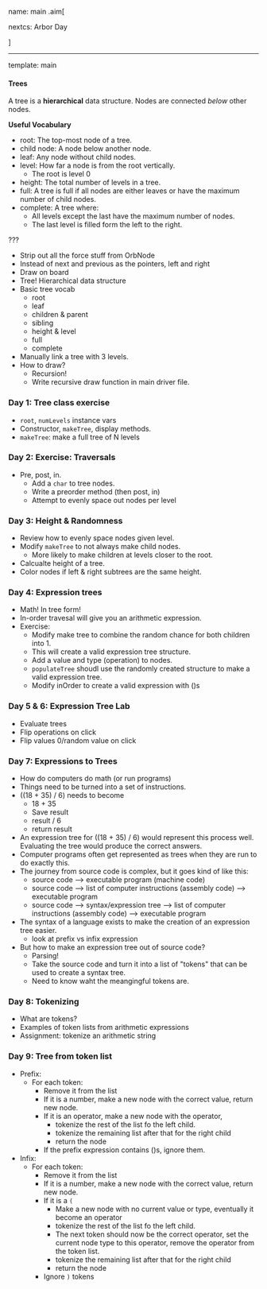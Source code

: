 name: main
.aim[<div>
  nextcs: Arbor Day
  </div>]

---
template: main

#### Trees
A tree is a __hierarchical__ data structure. Nodes are connected _below_ other nodes.

__Useful Vocabulary__
- root: The top-most node of a tree.
- child node: A node below another node.
- leaf: Any node without child nodes.
- level: How far a node is from the root vertically.
  - The root is level 0
- height: The total number of levels in a tree.
- full: A tree is full if all nodes are either leaves or have the maximum number of child nodes.
- complete: A tree where:
  - All levels except the last have the maximum number of nodes.
  - The last level is filled form the left to the right.

???
- Strip out all the force stuff from OrbNode
- Instead of next and previous as the pointers, left and right
- Draw on board
- Tree! Hierarchical data structure
- Basic tree vocab
  - root
  - leaf
  - children & parent
  - sibling
  - height & level
  - full
  - complete
- Manually link a tree with 3 levels.
- How to draw?
  - Recursion!
  - Write recursive draw function in main driver file.

### Day 1: Tree class exercise
- `root`, `numLevels` instance vars
- Constructor, `makeTree`, display methods.
- `makeTree`: make a full tree of N levels

### Day 2: Exercise: Traversals
- Pre, post, in.
  - Add a `char` to tree nodes.
  - Write a preorder method (then post, in)
  - Attempt to evenly space out nodes per level

### Day 3: Height & Randomness
- Review how to evenly space nodes given level.
- Modify `makeTree` to not always make child nodes.
  - More likely to make children at levels closer to the root.
- Calcualte height of a tree.
- Color nodes if left & right subtrees are the same height.

### Day 4: Expression trees
- Math! In tree form!
- In-order travesal will give you an arithmetic expression.
- Exercise:
  - Modify make tree to combine the random chance for both children into 1.
  - This will create a valid expression tree structure.
  - Add a value and type (operation) to nodes.
  - `populateTree` shoudl use the randomly created structure to make a valid expression tree.
  - Modify inOrder to create a valid expression with ()s

### Day 5 & 6: Expression Tree Lab
- Evaluate trees
- Flip operations on click
- Flip values 0/random value on click


### Day 7: Expressions to Trees
- How do computers do math (or run programs)
- Things need to be turned into a set of instructions.
- ((18 + 35) / 6) needs to become
  - 18 + 35
  - Save result
  - result / 6
  - return result
- An expression tree for ((18 + 35) / 6) would represent this process well. Evaluating the tree would produce the correct answers.
- Computer programs often get represented as trees when they are run to do exactly this.
- The journey from source code is complex, but it goes kind of like this:
  - source code --> executable program (machine code)
  - source code --> list of computer instructions (assembly code) --> executable program
  - source code --> syntax/expression tree --> list of computer instructions (assembly code) --> executable program
- The syntax of a language exists to make the creation of an expression tree easier.
  - look at prefix vs infix expression
- But how to make an expression tree out of source code?
  - Parsing!
  - Take the source code and turn it into a list of "tokens" that can be used to create a syntax tree.
  - Need to know waht the meangingful tokens are.

### Day 8: Tokenizing
- What are tokens?
- Examples of token lists from arithmetic expressions
- Assignment: tokenize an arithmetic string

### Day 9: Tree from token list
- Prefix:
  - For each token:
    - Remove it from the list
    - If it is a number, make a new node with the correct value, return new node.
    - If it is an operator, make a new node with the operator,
      - tokenize the rest of the list fo the left child.
      - tokenize the remaining list after that for the right child
      - return the node
    - If the prefix expression contains ()s, ignore them.
- Infix:
  - For each token:
    - Remove it from the list
    - If it is a number, make a new node with the correct value, return new node.
    - If it is a `(`
      - Make a new node with no current value or type, eventually it become an operator
      - tokenize the rest of the list fo the left child.
      - The next token should now be the correct operator, set the current node type to this operator, remove the operator from the token list.
      - tokenize the remaining list after that for the right child
      - return the node
    - Ignore `)` tokens

